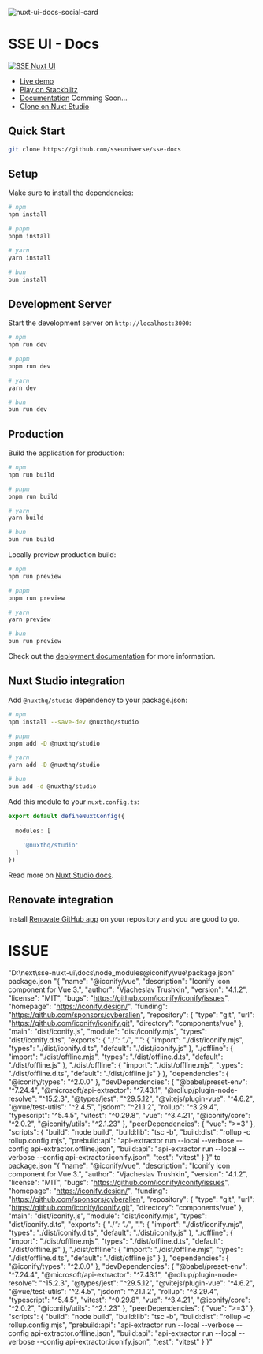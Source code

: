 ![nuxt-ui-docs-social-card](https://github.com/nuxt-ui-pro/docs/assets/739984/f64e13d9-9ae0-4e03-bf7f-6be4c36cd9ba)

# SSE UI - Docs

[![SSE Nuxt UI](https://img.shields.io/badge/Made%20with-SSE%20Nuxt%20UI-00DC82?logo=nuxt.js&labelColor=020420)](https://sseworld.github.io)

- [Live demo](https://sse-saas.netlify.app/)
- [Play on Stackblitz](https://stackblitz.com/github/sseworld/sse-docs)
- [Documentation](#) Comming Soon...
- [Clone on Nuxt Studio](https://nuxt.studio/themes/docs)

## Quick Start

```bash [Terminal]
git clone https://github.com/sseuniverse/sse-docs
```

## Setup

Make sure to install the dependencies:

```bash
# npm
npm install

# pnpm
pnpm install

# yarn
yarn install

# bun
bun install
```

## Development Server

Start the development server on `http://localhost:3000`:

```bash
# npm
npm run dev

# pnpm
pnpm run dev

# yarn
yarn dev

# bun
bun run dev
```

## Production

Build the application for production:

```bash
# npm
npm run build

# pnpm
pnpm run build

# yarn
yarn build

# bun
bun run build
```

Locally preview production build:

```bash
# npm
npm run preview

# pnpm
pnpm run preview

# yarn
yarn preview

# bun
bun run preview
```

Check out the [deployment documentation](https://nuxt.com/docs/getting-started/deployment) for more information.

## Nuxt Studio integration

Add `@nuxthq/studio` dependency to your package.json:

```bash
# npm
npm install --save-dev @nuxthq/studio

# pnpm
pnpm add -D @nuxthq/studio

# yarn
yarn add -D @nuxthq/studio

# bun
bun add -d @nuxthq/studio
```

Add this module to your `nuxt.config.ts`:

```ts
export default defineNuxtConfig({
  ...
  modules: [
    ...
    '@nuxthq/studio'
  ]
})
```

Read more on [Nuxt Studio docs](https://nuxt.studio/docs/get-started/setup).

## Renovate integration

Install [Renovate GitHub app](https://github.com/apps/renovate/installations/select_target) on your repository and you are good to go.


# ISSUE

"D:\next\sse-nuxt-ui\docs\node_modules\@iconify\vue\package.json" package.json "{
  "name": "@iconify/vue",
  "description": "Iconify icon component for Vue 3.",
  "author": "Vjacheslav Trushkin",
  "version": "4.1.2",
  "license": "MIT",
  "bugs": "https://github.com/iconify/iconify/issues",
  "homepage": "https://iconify.design/",
  "funding": "https://github.com/sponsors/cyberalien",
  "repository": {
    "type": "git",
    "url": "https://github.com/iconify/iconify.git",
    "directory": "components/vue"
  },
  "main": "dist/iconify.js",
  "module": "dist/iconify.mjs",
  "types": "dist/iconify.d.ts",
  "exports": {
    "./*": "./*",
    ".": {
      "import": "./dist/iconify.mjs",
      "types": "./dist/iconify.d.ts",
      "default": "./dist/iconify.js"
    },
    "./offline": {
      "import": "./dist/offline.mjs",
      "types": "./dist/offline.d.ts",
      "default": "./dist/offline.js"
    },
    "./dist/offline": {
      "import": "./dist/offline.mjs",
      "types": "./dist/offline.d.ts",
      "default": "./dist/offline.js"
    }
  },
  "dependencies": {
    "@iconify/types": "^2.0.0"
  },
  "devDependencies": {
    "@babel/preset-env": "^7.24.4",
    "@microsoft/api-extractor": "^7.43.1",
    "@rollup/plugin-node-resolve": "^15.2.3",
    "@types/jest": "^29.5.12",
    "@vitejs/plugin-vue": "^4.6.2",
    "@vue/test-utils": "^2.4.5",
    "jsdom": "^21.1.2",
    "rollup": "^3.29.4",
    "typescript": "^5.4.5",
    "vitest": "^0.29.8",
    "vue": "^3.4.21",
    "@iconify/core": "^2.0.2",
    "@iconify/utils": "^2.1.23"
  },
  "peerDependencies": {
    "vue": ">=3"
  },
  "scripts": {
    "build": "node build",
    "build:lib": "tsc -b",
    "build:dist": "rollup -c rollup.config.mjs",
    "prebuild:api": "api-extractor run --local --verbose --config api-extractor.offline.json",
    "build:api": "api-extractor run --local --verbose --config api-extractor.iconify.json",
    "test": "vitest"
  }
}" to package.json "{
  "name": "@iconify/vue",
  "description": "Iconify icon component for Vue 3.",
  "author": "Vjacheslav Trushkin",
  "version": "4.1.2",
  "license": "MIT",
  "bugs": "https://github.com/iconify/iconify/issues",
  "homepage": "https://iconify.design/",
  "funding": "https://github.com/sponsors/cyberalien",
  "repository": {
    "type": "git",
    "url": "https://github.com/iconify/iconify.git",
    "directory": "components/vue"
  },
  "main": "dist/iconify.js",
  "module": "dist/iconify.mjs",
  "types": "dist/iconify.d.ts",
  "exports": {
    "./*": "./*",
    ".": {
      "import": "./dist/iconify.mjs",
      "types": "./dist/iconify.d.ts",
      "default": "./dist/iconify.js"
    },
    "./offline": {
      "import": "./dist/offline.mjs",
      "types": "./dist/offline.d.ts",
      "default": "./dist/offline.js"
    },
    "./dist/offline": {
      "import": "./dist/offline.mjs",
      "types": "./dist/offline.d.ts",
      "default": "./dist/offline.js"
    }
  },
  "dependencies": {
    "@iconify/types": "^2.0.0"
  },
  "devDependencies": {
    "@babel/preset-env": "^7.24.4",
    "@microsoft/api-extractor": "^7.43.1",
    "@rollup/plugin-node-resolve": "^15.2.3",
    "@types/jest": "^29.5.12",
    "@vitejs/plugin-vue": "^4.6.2",
    "@vue/test-utils": "^2.4.5",
    "jsdom": "^21.1.2",
    "rollup": "^3.29.4",
    "typescript": "^5.4.5",
    "vitest": "^0.29.8",
    "vue": "^3.4.21",
    "@iconify/core": "^2.0.2",
    "@iconify/utils": "^2.1.23"
  },
  "peerDependencies": {
    "vue": ">=3"
  },
  "scripts": {
    "build": "node build",
    "build:lib": "tsc -b",
    "build:dist": "rollup -c rollup.config.mjs",
    "prebuild:api": "api-extractor run --local --verbose --config api-extractor.offline.json",
    "build:api": "api-extractor run --local --verbose --config api-extractor.iconify.json",
    "test": "vitest"
  }
}"